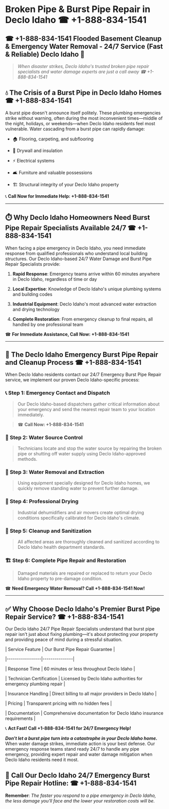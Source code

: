 # Broken Pipe & Burst Pipe Repair in Declo Idaho ☎ +1-888-834-1541  
## ☎ +1-888-834-1541 Flooded Basement Cleanup & Emergency Water Removal - 24/7 Service (Fast & Reliable) Declo Idaho 🚨  

> *When disaster strikes, Declo Idaho's trusted broken pipe repair specialists and water damage experts are just a call away ☎ +1-888-834-1541*  

## 💧 The Crisis of a Burst Pipe in Declo Idaho Homes ☎ +1-888-834-1541  

A burst pipe doesn't announce itself politely. These plumbing emergencies strike without warning, often during the most inconvenient times—middle of the night, holidays, or weekends—when Declo Idaho residents feel most vulnerable. Water cascading from a burst pipe can rapidly damage:  

* 🏠 Flooring, carpeting, and subflooring  
* 🧱 Drywall and insulation  
* ⚡ Electrical systems  
* 🛋️ Furniture and valuable possessions  
* 🏗️ Structural integrity of your Declo Idaho property  

📞 **Call Now for Immediate Help: +1-888-834-1541**  

---  

## ⏱️ Why Declo Idaho Homeowners Need Burst Pipe Repair Specialists Available 24/7 ☎ +1-888-834-1541  

When facing a pipe emergency in Declo Idaho, you need immediate response from qualified professionals who understand local building structures. Our Declo Idaho-based 24/7 Water Damage and Burst Pipe Repair Specialists provide:  

1. **Rapid Response**: Emergency teams arrive within 60 minutes anywhere in Declo Idaho, regardless of time or day  
2. **Local Expertise**: Knowledge of Declo Idaho's unique plumbing systems and building codes  
3. **Industrial Equipment**: Declo Idaho's most advanced water extraction and drying technology  
4. **Complete Restoration**: From emergency cleanup to final repairs, all handled by one professional team  

☎ **For Immediate Assistance, Call Now: +1-888-834-1541**  

---  

## 🔧 The Declo Idaho Emergency Burst Pipe Repair and Cleanup Process ☎ +1-888-834-1541  

When Declo Idaho residents contact our 24/7 Emergency Burst Pipe Repair service, we implement our proven Declo Idaho-specific process:  

### 📞 Step 1: Emergency Contact and Dispatch  
> Our Declo Idaho-based dispatchers gather critical information about your emergency and send the nearest repair team to your location immediately.  
> ☎ **Call Now: +1-888-834-1541**  

### 🚿 Step 2: Water Source Control  
> Technicians locate and stop the water source by repairing the broken pipe or shutting off water supply using Declo Idaho-approved methods.  

### 🌊 Step 3: Water Removal and Extraction  
> Using equipment specially designed for Declo Idaho homes, we quickly remove standing water to prevent further damage.  

### 💨 Step 4: Professional Drying  
> Industrial dehumidifiers and air movers create optimal drying conditions specifically calibrated for Declo Idaho's climate.  

### 🧼 Step 5: Cleanup and Sanitization  
> All affected areas are thoroughly cleaned and sanitized according to Declo Idaho health department standards.  

### 🏗️ Step 6: Complete Pipe Repair and Restoration  
> Damaged materials are repaired or replaced to return your Declo Idaho property to pre-damage condition.  

☎ **Need Emergency Water Removal? Call +1-888-834-1541 Now!**  

---  

## ✅ Why Choose Declo Idaho's Premier Burst Pipe Repair Service? ☎ +1-888-834-1541  

Our Declo Idaho 24/7 Pipe Repair Specialists understand that burst pipe repair isn't just about fixing plumbing—it's about protecting your property and providing peace of mind during a stressful situation.  

| Service Feature | Our Burst Pipe Repair Guarantee |  
|-----------------|---------------|  
| Response Time | 60 minutes or less throughout Declo Idaho |  
| Technician Certification | Licensed by Declo Idaho authorities for emergency plumbing repair |  
| Insurance Handling | Direct billing to all major providers in Declo Idaho |  
| Pricing | Transparent pricing with no hidden fees |  
| Documentation | Comprehensive documentation for Declo Idaho insurance requirements |  

📞 **Act Fast! Call +1-888-834-1541 for 24/7 Emergency Help!**  

***Don't let a burst pipe turn into a catastrophe in your Declo Idaho home.*** When water damage strikes, immediate action is your best defense. Our emergency response teams stand ready 24/7 to handle any pipe emergency, providing expert repair and water damage mitigation when Declo Idaho residents need it most.  

## 📱 Call Our Declo Idaho 24/7 Emergency Burst Pipe Repair Hotline: ☎ +1-888-834-1541  

**Remember**: *The faster you respond to a pipe emergency in Declo Idaho, the less damage you'll face and the lower your restoration costs will be.*